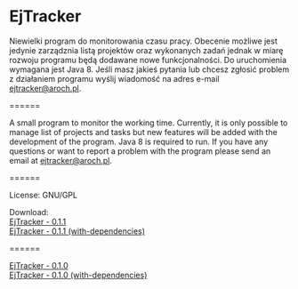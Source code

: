 EjTracker
======

Niewielki program do monitorowania czasu pracy. Obecenie możliwe jest jedynie zarządznia listą projektów oraz wykonanych zadań jednak w miarę rozwoju programu będą dodawane nowe funkcjonalności. Do uruchomienia wymagana jest Java 8. Jeśli masz jakieś pytania lub chcesz zgłosić problem z działaniem programu wyślij wiadomość na adres e-mail ejtracker@aroch.pl.

======

A small program to monitor the working time. Currently, it is only possible to manage list of projects and tasks but new features will be added with the development of the program. Java 8 is required to run. If you have any questions or want to report a problem with the program please send an email at ejtracker@aroch.pl.

======

License: GNU/GPL

Download: <br>
<a href="http://ejtracker.aroch.pl/files/ejtracker-0.1.1.zip">EjTracker - 0.1.1</a><br>
<a href="http://ejtracker.aroch.pl/files/ejtracker-0.1.1-with-dependencies.zip">EjTracker - 0.1.1 (with-dependencies)</a>

======

<a href="http://ejtracker.aroch.pl/files/ejtracker-0.1.0.zip">EjTracker - 0.1.0</a><br>
<a href="http://ejtracker.aroch.pl/files/ejtracker-0.1.0-with-dependencies.zip">EjTracker - 0.1.0 (with-dependencies)</a>

